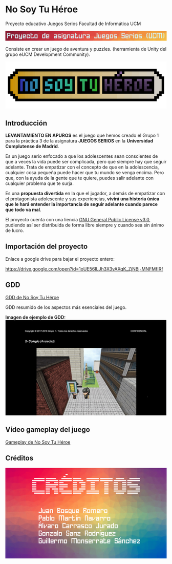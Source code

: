 # No Soy Tu Héroe
Proyecto educativo Juegos Serios Facultad de Informática UCM

![alt text](https://github.com/RamzaFFT/JS_uAdventure_LevantamientoEnApuros/blob/master/Cre%CC%81ditos%20y%20Referencias/InfoProyectoJS_L.png)

Consiste en crear un juego de aventura y puzzles. (herramienta de Unity del grupo eUCM Development Community).

![alt text](https://github.com/RamzaFFT/JS_NoSoyTuHeroe/blob/master/Credits%26References/Logo.png)

## Introducción
**LEVANTAMIENTO EN APUROS** es el juego que hemos creado el Grupo 1 para la práctica 3 de la asignatura **JUEGOS SERIOS** en la **Universidad Complutense de Madrid**. 

Es un juego serio enfocado a que los adolescentes sean conscientes de que a veces la vida puede ser complicada, pero que siempre hay que seguir adelante. Trata de empatizar con el concepto de que en la adolescencia, cualquier cosa pequeña puede hacer que tu mundo se venga encima. Pero que, con la ayuda de la gente que te quiere, puedes salir adelante con cualquier problema que te surja.

Es una **propuesta divertida** en la que el jugador, a demás de empatizar con el protagonista adolescente y sus experiencias, **vivirá una historia única que le hará entender la importancia de seguir adelante cuando parece que todo va mal**.

El proyecto cuenta con una liencia [GNU General Public License v3.0](https://github.com/RamzaFFT/JS_uAdventure_LevantamientoEnApuros/blob/master/LICENSE), pudiendo así ser distribuida de forma libre siempre y cuando sea sin ánimo de lucro.

## Importación del proyecto

Enlace a google drive para bajar el proyecto entero: 

https://drive.google.com/open?id=1oUE56ILJh3X3vAXqK_ZjNBj-MNFMfIRf


## GDD

[GDD de No Soy Tu Héroe](https://github.com/RamzaFFT/JS_NoSoyTuHeroe/blob/master/GDD_NoSoyTuHe%CC%81roe.pdf)


GDD resumido de los aspectos más esenciales del juego.

**Imagen de ejemplo de GDD:**
![alt text](https://github.com/RamzaFFT/JS_NoSoyTuHeroe/blob/master/Credits%26References/EjemploGDD.png)


## Vídeo gameplay del juego

[Gameplay de No Soy Tu Héroe](https://drive.google.com/open?id=1Qp7m82yMyrlVQhJrrqNPm4Yl-kGKlAkt)

## Créditos

![alt text](https://github.com/RamzaFFT/JS_NoSoyTuHeroe/blob/master/Credits%26References/NoSoyTuHeroeCredits.png)
